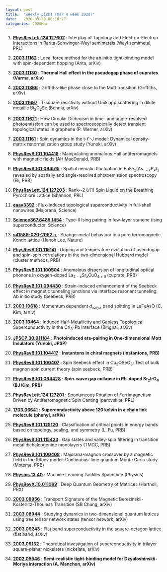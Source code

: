 ```yaml
---
layout: post
title:  "weekly picks (Mar 4 week 2020)"
date:   2020-03-28 00:16:27
categories: 2020Mar
---
```






1. **[PhysRevLett.124.127602](https://link.aps.org/doi/10.1103/PhysRevLett.124.127602)** :  Interplay of Topology and Electron-Electron Interactions in Rarita-Schwinger-Weyl semimetals (Weyl semimetal, PRL)


1. **[2003.11162](http://arxiv.org/abs/2003.11162)** :  Local force method for the ab initio tight-binding model with spin-dependent hopping (Arita, arXiv)

1. **[2003.11130](http://arxiv.org/abs/2003.11130)** :  **Thermal Hall effect in the pseudogap phase of cuprates (Varma, arXiv)**

1. **[2003.11866](http://arxiv.org/abs/2003.11866)** :  Griffiths-like phase close to the Mott transition (Griffiths, arXiv)

1. **[2003.11697](http://arxiv.org/abs/2003.11697)** :  T-square resistivity without Umklapp scattering in dilute metallic Bi$_2$O$_2$Se (Behnia, arXiv)

1. **[2003.11621](http://arxiv.org/abs/2003.11621)** :  How Circular Dichroism in time- and angle-resolved photoemission can be used to spectroscopically detect transient topological states in graphene (P. Werner, arXiv)

1. **[2003.11161](http://arxiv.org/abs/2003.11161)** :  Spin dynamics in the t-t'-J model: Dynamical density-matrix renormalization group study (Yunoki, arXiv)

1. **[PhysRevB.101.104418](https://link.aps.org/doi/10.1103/PhysRevB.101.104418)** :  Manipulating anomalous Hall antiferromagnets with magnetic fields (AH MacDonald, PRB)

1. **[PhysRevB.101.094515](https://link.aps.org/doi/10.1103/PhysRevB.101.094515)** :  Spatial nematic fluctuation in ${\mathrm{BaFe}}_{2}{({\mathrm{As}}_{1\ensuremath{-}x}{\mathrm{P}}_{x})}_{2}$ revealed by spatially and angle-resolved photoemission spectroscopy (Eli, PRB)

1. **[PhysRevLett.124.127203](https://link.aps.org/doi/10.1103/PhysRevLett.124.127203)** :  Rank--2 $U(1)$ Spin Liquid on the Breathing Pyrochlore Lattice (Shannon, PRL)

1. **[eaav3392](https://science.sciencemag.org/content/367/6485/eaav3392)** :  Flux-induced topological superconductivity in full-shell nanowires (Majorana, Science)

1. **[Science367.6485.1454](https://science.sciencemag.org/content/367/6485/1454)** :  Type-II Ising pairing in few-layer stanene (ising superconductor, Science)

1. **[s41586-020-2052-z](https://www.nature.com/articles/s41586-020-2052-z)** :  Strange-metal behaviour in a pure ferromagnetic Kondo lattice (Hanoh Lee, Nature)


1. **[PhysRevB.101.115141](https://link.aps.org/doi/10.1103/PhysRevB.101.115141)** :  Doping and temperature evolution of pseudogap and spin-spin correlations in the two-dimensional Hubbard model (cluster methods, PRB)

1. **[PhysRevB.101.100504](https://link.aps.org/doi/10.1103/PhysRevB.101.100504)** :  Anomalous dispersion of longitudinal optical phonons in oxygen-doped ${\mathrm{La}}_{2\ensuremath{-}x}{\mathrm{Sr}}_{x}{\mathrm{CuO}}_{4+\ensuremath{\delta}}$ (cuprate, PRB)

1. **[PhysRevB.101.094430](https://link.aps.org/doi/10.1103/PhysRevB.101.094430)** :  Strain-induced enhancement of the Seebeck effect in magnetic tunneling junctions via interface resonant tunneling: Ab initio study (Seebeck, PRB)


1. **[2003.10618](http://arxiv.org/abs/2003.10618)** :  Momentum dependent $d_{xz/yz}$ band splitting in LaFeAsO (C. Kim, arXiv)

1. **[2003.10464](http://arxiv.org/abs/2003.10464)** :  Induced Half-Metallicity and Gapless Topological Superconductivity in the CrI$_3$-Pb Interface (Binghai, arXiv)

1. **[JPSCP.30.011184](https://journals.jps.jp/doi/10.7566/JPSCP.30.011184)** :  **Photoinduced eta-pairing in One-dimensional Mott Insulators (Yunoki, JPSP)**

1. **[PhysRevB.101.104417](https://link.aps.org/doi/10.1103/PhysRevB.101.104417)** :  **Instantons in chiral magnets (instantons, PRB)**

1. **[PhysRevB.101.100407](https://link.aps.org/doi/10.1103/PhysRevB.101.100407)** :  Spin Seebeck effect in ${\mathrm{Cu}}_{2}{\mathrm{OSeO}}_{3}$: Test of bulk magnon spin current theory (spin seebeck, PRB)

1. **[PhysRevB.101.094428](https://link.aps.org/doi/10.1103/PhysRevB.101.094428)** :  **Spin-wave gap collapse in Rh-doped ${\mathrm{Sr}}_{2}{\mathrm{IrO}}_{4}$ (BJ Kim, PRB)**

1. **[PhysRevLett.124.127201](https://link.aps.org/doi/10.1103/PhysRevLett.124.127201)** :  Spontaneous Rotation of Ferrimagnetism Driven by Antiferromagnetic Spin Canting (perovskite, PRL)

1. **[1703.06641](http://arxiv.org/abs/1703.06641)** :  **Superconductivity above 120 kelvin in a chain link molecule (phenyl, arXiv)**


1. **[PhysRevB.101.125120](https://link.aps.org/doi/10.1103/PhysRevB.101.125120)** :  Classification of critical points in energy bands based on topology, scaling, and symmetry (L. Fu, PRB)

1. **[PhysRevB.101.115423](https://link.aps.org/doi/10.1103/PhysRevB.101.115423)** :  Gap states and valley-spin filtering in transition metal dichalcogenide monolayers (TMDC, PRB)

1. **[PhysRevB.101.100408](https://link.aps.org/doi/10.1103/PhysRevB.101.100408)** :  Majorana-magnon crossover by a magnetic field in the Kitaev model: Continuous-time quantum Monte Carlo study (Motome, PRB)

1. **[Physics.13.40](https://link.aps.org/doi/10.1103/Physics.13.40)** :  Machine Learning Tackles Spacetime (Physics)

1. **[PhysRevX.10.011069](https://link.aps.org/doi/10.1103/PhysRevX.10.011069)** :  Deep Quantum Geometry of Matrices (Hartnoll, PRX)


1. **[2003.08956](http://arxiv.org/abs/2003.08956)** :  Transport Signature of the Magnetic Berezinskii-Kosterlitz-Thouless Transition (SB Chung, arXiv)

1. **[2003.08944](http://arxiv.org/abs/2003.08944)** :  Studying dynamics in two-dimensional quantum lattices using tree tensor network states (tensor network, arXiv)

1. **[2003.09243](http://arxiv.org/abs/2003.09243)** :  Flat band superconductivity in the square-octagon lattice (flat band, arXiv)

1. **[2003.09132](http://arxiv.org/abs/2003.09132)** :  Theoretical investigation of superconductivity in trilayer square-planar nickelates (nickelate, arXiv)

1. **[2002.05546](http://arxiv.org/abs/2002.05546)** :  **Semi-realistic tight-binding model for Dzyaloshinskii-Moriya interaction (A. Manchon, arXiv)**
